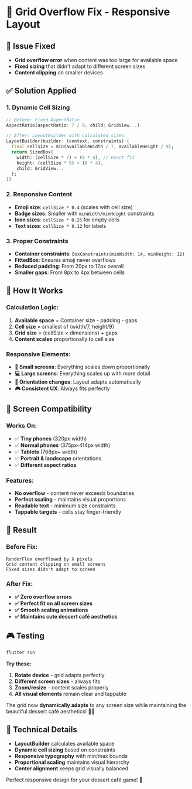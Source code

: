 # 🔧 Grid Overflow Fix - Responsive Layout

## 🐛 **Issue Fixed**
- **Grid overflow error** when content was too large for available space
- **Fixed sizing** that didn't adapt to different screen sizes
- **Content clipping** on smaller devices

## ✅ **Solution Applied**

### 1. **Dynamic Cell Sizing**
```dart
// Before: Fixed AspectRatio
AspectRatio(aspectRatio: 7 / 9, child: GridView...)

// After: LayoutBuilder with calculated sizes
LayoutBuilder(builder: (context, constraints) {
  final cellSize = min(availableWidth / 7, availableHeight / 9);
  return SizedBox(
    width: (cellSize * 7) + (6 * 4), // Exact fit
    height: (cellSize * 9) + (8 * 4),
    child: GridView...
  );
})
```

### 2. **Responsive Content**
- **Emoji size**: `cellSize * 0.4` (scales with cell size)
- **Badge sizes**: Smaller with `minWidth/minHeight` constraints
- **Icon sizes**: `cellSize * 0.25` for empty cells
- **Text sizes**: `cellSize * 0.12` for labels

### 3. **Proper Constraints**
- **Container constraints**: `BoxConstraints(minWidth: 14, minHeight: 12)`
- **FittedBox**: Ensures emoji never overflows
- **Reduced padding**: From 20px to 12px overall
- **Smaller gaps**: From 8px to 4px between cells

## 🎯 **How It Works**

### **Calculation Logic:**
1. **Available space** = Container size - padding - gaps
2. **Cell size** = smallest of (width/7, height/9) 
3. **Grid size** = (cellSize × dimensions) + gaps
4. **Content scales** proportionally to cell size

### **Responsive Elements:**
- **📱 Small screens**: Everything scales down proportionally
- **💻 Large screens**: Everything scales up with more detail
- **🔄 Orientation changes**: Layout adapts automatically
- **🎮 Consistent UX**: Always fits perfectly

## 📱 **Screen Compatibility**

### **Works On:**
- ✅ **Tiny phones** (320px width)
- ✅ **Normal phones** (375px-414px width)  
- ✅ **Tablets** (768px+ width)
- ✅ **Portrait & landscape** orientations
- ✅ **Different aspect ratios**

### **Features:**
- **No overflow** - content never exceeds boundaries
- **Perfect scaling** - maintains visual proportions
- **Readable text** - minimum size constraints
- **Tappable targets** - cells stay finger-friendly

## 🚀 **Result**

### **Before Fix:**
```
RenderFlex overflowed by X pixels
Grid content clipping on small screens
Fixed sizes didn't adapt to screen
```

### **After Fix:**
- **✅ Zero overflow errors**
- **✅ Perfect fit on all screen sizes**
- **✅ Smooth scaling animations**
- **✅ Maintains cute dessert café aesthetics**

## 🎮 **Testing**

```bash
flutter run
```

**Try these:**
1. **Rotate device** - grid adapts perfectly
2. **Different screen sizes** - always fits
3. **Zoom/resize** - content scales properly
4. **All visual elements** remain clear and tappable

The grid now **dynamically adapts** to any screen size while maintaining the beautiful dessert café aesthetics! 🧁✨

## 🔧 **Technical Details**

- **LayoutBuilder** calculates available space
- **Dynamic cell sizing** based on constraints  
- **Responsive typography** with min/max bounds
- **Proportional scaling** maintains visual hierarchy
- **Center alignment** keeps grid visually balanced

Perfect responsive design for your dessert café game! 🎯